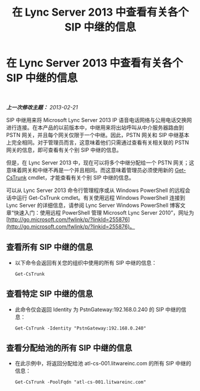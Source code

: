 ﻿---
title: 在 Lync Server 2013 中查看有关各个 SIP 中继的信息
TOCTitle: 在 Lync Server 2013 中查看有关各个 SIP 中继的信息
ms:assetid: adfacb74-7ea5-4c53-934e-ba7ec59879eb
ms:mtpsurl: https://technet.microsoft.com/zh-cn/library/JJ721847(v=OCS.15)
ms:contentKeyID: 49888561
ms.date: 05/19/2016
mtps_version: v=OCS.15
ms.translationtype: HT
---

# 在 Lync Server 2013 中查看有关各个 SIP 中继的信息

 

_**上一次修改主题：** 2013-02-21_

SIP 中继用来将 Microsoft Lync Server 2013 IP 语音电话网络与公用电话交换网进行连接。在本产品的以前版本中，中继用来将出站呼叫从中介服务器路由到 PSTN 网关，并且每个网关仅限于一个中继。因此，PSTN 网关和 SIP 中继基本上完全相同。对于管理员而言，这意味着他们只需通过查看有关相关联的 PSTN 网关的信息，即可查看有关个别 SIP 中继的信息。

但是，在 Lync Server 2013 中，现在可以将多个中继分配给一个 PSTN 网关；这意味着网关和中继不再是一个并且相同。而这意味着管理员必须使用新的 [Get-CsTrunk](get-cstrunk.md) cmdlet，才能查看有关个别 SIP 中继的信息。

可以从 Lync Server 2013 命令行管理程序或从 Windows PowerShell 的远程会话中运行 Get-CsTrunk cmdlet。有关使用远程 Windows PowerShell 连接到 Lync Server 的详细信息，请参阅 Lync Server Windows PowerShell 博客文章“快速入门：使用远程 PowerShell 管理 Microsoft Lync Server 2010”，网址为 [http://go.microsoft.com/fwlink/p/?linkId=255876](http://go.microsoft.com/fwlink/p/?linkid=255876)。

## 查看所有 SIP 中继的信息

  - 以下命令会返回有关您的组织中使用的所有 SIP 中继的信息：
    
        Get-CsTrunk

## 查看特定 SIP 中继的信息

  - 此命令仅会返回 Identity 为 PstnGateway:192.168.0.240 的 SIP 中继的信息：
    
        Get-CsTrunk -Identity "PstnGateway:192.168.0.240"

## 查看分配给池的所有 SIP 中继的信息

  - 在此示例中，将返回分配给池 atl-cs-001.litwareinc.com 的所有 SIP 中继的信息：
    
        Get-CsTrunk -PoolFqdn "atl-cs-001.litwareinc.com"

